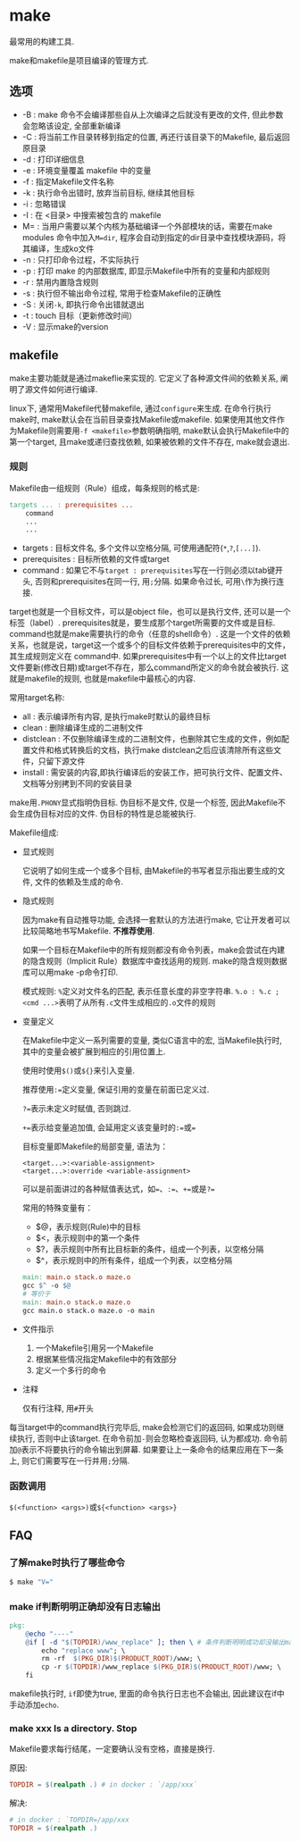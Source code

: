 # make
最常用的构建工具.

make和makefile是项目编译的管理方式.

## 选项
- -B : make 命令不会编译那些自从上次编译之后就没有更改的文件, 但此参数会忽略该设定, 全部重新编译
- -C : 将当前工作目录转移到指定的位置, 再还行该目录下的Makefile, 最后返回原目录
- -d : 打印详细信息
- -e : 环境变量覆盖 makefile 中的变量
- -f : 指定Makefile文件名称
- -k : 执行命令出错时, 放弃当前目标, 继续其他目标
- -i : 忽略错误
- -I : 在 <目录> 中搜索被包含的 makefile
- M= : 当用户需要以某个内核为基础编译一个外部模块的话，需要在make modules 命令中加入`M=dir`, 程序会自动到指定的dir目录中查找模块源码，将其编译，生成ko文件
- -n : 只打印命令过程，不实际执行
- -p : 打印 make 的内部数据库, 即显示Makefile中所有的变量和内部规则
- -r : 禁用内置隐含规则
- -s : 执行但不输出命令过程, 常用于检查Makefile的正确性
- -S : 关闭`-k`, 即执行命令出错就退出
- -t : touch 目标（更新修改时间）
- -V : 显示make的version

## makefile
make主要功能就是通过makeflie来实现的. 它定义了各种源文件间的依赖关系, 阐明了源文件如何进行编译.

linux下, 通常用Makefile代替makefile, 通过`configure`来生成. 在命令行执行make时, make默认会在当前目录查找Makefile或makefile. 如果使用其他文件作为Makefile则需要用`-f <makefile>`参数明确指明, make默认会执行Makefile中的第一个target, 且make或递归查找依赖, 如果被依赖的文件不存在, make就会退出.

### 规则
Makefile由一组规则（Rule）组成，每条规则的格式是:
```makefile
targets ... : prerequisites ...
    command
    ...
    ...
```

- targets : 目标文件名, 多个文件以空格分隔, 可使用通配符(`*`,`?`,`[...]`).
- prerequisites : 目标所依赖的文件或target
- command : 如果它不与`target : prerequisites`写在一行则必须以tab键开头, 否则和prerequisites在同一行, 用`;`分隔. 如果命令过长, 可用`\`作为换行连接.

target也就是一个目标文件，可以是object file，也可以是执行文件, 还可以是一个标签（label）. prerequisites就是，要生成那个target所需要的文件或是目标. command也就是make需要执行的命令（任意的shell命令）. 这是一个文件的依赖关系，也就是说，target这一个或多个的目标文件依赖于prerequisites中的文件，其生成规则定义在 command中. 如果prerequisites中有一个以上的文件比target文件要新(修改日期)或target不存在，那么command所定义的命令就会被执行. 这就是makefile的规则, 也就是makefile中最核心的内容.

常用target名称:
- all : 表示编译所有内容, 是执行make时默认的最终目标
- clean : 删除编译生成的二进制文件
- distclean : 不仅删除编译生成的二进制文件，也删除其它生成的文件，例如配置文件和格式转换后的文档，执行make distclean之后应该清除所有这些文件，只留下源文件
- install : 需安装的内容,即执行编译后的安装工作，把可执行文件、配置文件、文档等分别拷到不同的安装目录

make用`.PHONY`显式指明伪目标. 伪目标不是文件, 仅是一个标签, 因此Makefile不会生成伪目标对应的文件. 伪目标的特性是总能被执行.

Makefile组成:
- 显式规则

	它说明了如何生成一个或多个目标, 由Makefile的书写者显示指出要生成的文件, 文件的依赖及生成的命令.
- 隐式规则

	因为make有自动推导功能, 会选择一套默认的方法进行make, 它让开发者可以比较简略地书写Makefile. **不推荐使用**.

	如果一个目标在Makefile中的所有规则都没有命令列表，make会尝试在内建的隐含规则（Implicit Rule）数据库中查找适用的规则. make的隐含规则数据库可以用make -p命令打印.

	模式规则: `%`定义对文件名的匹配, 表示任意长度的非空字符串. `%.o : %.c ; <cmd ...>`表明了从所有`.c`文件生成相应的`.o`文件的规则
- 变量定义

	在Makefile中定义一系列需要的变量, 类似C语言中的宏, 当Makefile执行时, 其中的变量会被扩展到相应的引用位置上.

	使用时使用`$()`或`${}`来引入变量.

	推荐使用`:=`定义变量, 保证引用的变量在前面已定义过.

	`?=`表示未定义时赋值, 否则跳过.

	`+=`表示给变量追加值, 会延用定义该变量时的`:=`或`=`

	目标变量即Makefile的局部变量, 语法为：
	```
	<target...>:<variable-assignment>
	<target...>:override <variable-assignment>
	```
	<variable-assignment>可以是前面讲过的各种赋值表达式，如`=`、`:=`、`+=`或是`?=`

	常用的特殊变量有：
    - $@，表示规则(Rule)中的目标
    - $<，表示规则中的第一个条件
    - $?，表示规则中所有比目标新的条件，组成一个列表，以空格分隔
    - $^，表示规则中的所有条件，组成一个列表，以空格分隔

	```makefile
	main: main.o stack.o maze.o
	gcc $^ -o $@
	# 等价于
	main: main.o stack.o maze.o
	gcc main.o stack.o maze.o -o main
	```
- 文件指示

	1. 一个Makefile引用另一个Makefile
	1. 根据某些情况指定Makefile中的有效部分
	1. 定义一个多行的命令
- 注释

	仅有行注释, 用`#`开头


每当target中的command执行完毕后, make会检测它们的返回码, 如果成功则继续执行, 否则中止该target. 在命令前加`-`则会忽略检查返回码, 认为都成功. 命令前加`@`表示不将要执行的命令输出到屏幕. 如果要让上一条命令的结果应用在下一条上, 则它们需要写在一行并用`;`分隔.

### 函数调用
`$(<function> <args>)`或`${<function> <args>}`

## FAQ
### 了解make时执行了哪些命令
```bash
$ make "V="
```

### make if判断明明正确却没有日志输出
```makefile
pkg:
    @echo "----"
	@if [ -d "$(TOPDIR)/www_replace" ]; then \ # 条件判断明明成功却没输出make执行的命令
		echo "replace www"; \
		rm -rf  $(PKG_DIR)$(PRODUCT_ROOT)/www; \
		cp -r $(TOPDIR)/www_replace $(PKG_DIR)$(PRODUCT_ROOT)/www; \
	fi
```

makefile执行时, `if`即使为true, 里面的命令执行日志也不会输出, 因此建议在if中手动添加`echo`.

### make xxx Is a directory. Stop
Makefile要求每行结尾，一定要确认没有空格，直接是换行.

原因:
```makefile
TOPDIR = $(realpath .) # in docker : `/app/xxx`
```

解决:
```makefile
# in docker : `TOPDIR=/app/xxx
TOPDIR = $(realpath .)
```
